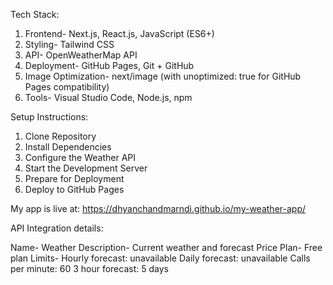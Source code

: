 Tech Stack:

1. Frontend- Next.js, React.js, JavaScript (ES6+)
2. Styling- Tailwind CSS
3. API-	OpenWeatherMap API
4. Deployment- GitHub Pages, Git + GitHub
5. Image Optimization- next/image (with unoptimized: true for GitHub Pages compatibility)
6. Tools- Visual Studio Code, Node.js, npm

Setup Instructions:

1. Clone Repository
2. Install Dependencies
3. Configure the Weather API
4. Start the Development Server
5. Prepare for Deployment
6. Deploy to GitHub Pages

My app is live at: https://dhyanchandmarndi.github.io/my-weather-app/

API Integration details:

Name- Weather
Description- Current weather and forecast
Price Plan- Free plan
Limits- Hourly forecast: unavailable
        Daily forecast: unavailable
        Calls per minute: 60
        3 hour forecast: 5 days
  
